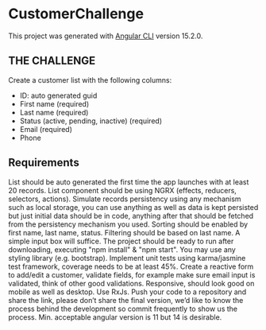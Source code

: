 # CustomerChallenge

This project was generated with [Angular CLI](https://github.com/angular/angular-cli) version 15.2.0.

## THE CHALLENGE

Create a customer list with the following columns:

- ID: auto generated guid
- First name (required)
- Last name (required)
- Status (active, pending, inactive) (required)
- Email (required)
- Phone

## Requirements

List should be auto generated the first time the app launches with at least 20 records.
List component should be using NGRX (effects, reducers, selectors, actions).
Simulate records persistency using any mechanism such as local storage, you can use anything as well as data is kept persisted but just initial data should be in code, anything after that should be fetched from the persistency mechanism you used.
Sorting should be enabled by first name, last name, status.
Filtering should be based on last name. A simple input box will suffice.
The project should be ready to run after downloading, executing "npm install"​ & "npm start".
You may use any styling library (e.g. bootstrap).
Implement unit tests using karma/jasmine test framework, coverage needs to be at least 45%.
Create a reactive form to add/edit a customer, validate fields, for example make sure email input is validated, think of other good validations.
Responsive, should look good on mobile as well as desktop.
Use RxJs.
Push your code to a repository and share the link, please don’t share the final version, we’d like to know the process behind the development so commit frequently to show us the process.
Min. acceptable angular version is 11 but 14 is desirable.